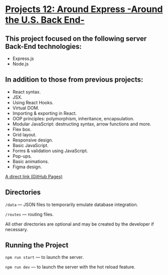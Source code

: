 # [Projects 12: Around Express -Around the U.S. Back End-](??)

## This project focused on the following server Back-End technologies:

* Express.js
* Node.js
  
## In addition to those from previous projects:

* React syntax.
* JSX.
* Using React Hooks.
* Virtual DOM.
* Importing & exporting in React.
* OOP principles: polymorphism, inheritance, encapsulation.
* Modular JavaScript: destructing syntax, arrow functions and more.
* Flex box.
* Grid layout.
* Responsive design.
* Basic JavaScript.
* Forms & validation using JavaScript.
* Pop-ups.
* Basic animations.
* Figma design.

[A direct link (GitHub Pages)](??)

## Directories  
  
`/data` — JSON files to temporarily emulate database integration.  
  
`/routes` — routing files.  
  
All other directories are optional and may be created by the developer if necessary.   
  
## Running the Project  
  
`npm run start` — to launch the server.  
  
`npm run dev` — to launch the server with the hot reload feature.  
